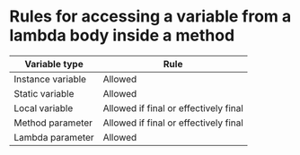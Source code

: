 # Rules for accessing a variable from a lambda body inside a method

| Variable type     | Rule                                  |
|-------------------|---------------------------------------|
| Instance variable | Allowed                               |
| Static variable   | Allowed                               |
| Local variable    | Allowed if final or effectively final |
| Method parameter  | Allowed if final or effectively final |
| Lambda parameter  | Allowed                               |
